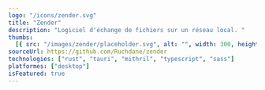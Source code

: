 ```yaml
---
logo: "/icons/zender.svg"
title: "Zender"
description: "Logiciel d'échange de fichiers sur un réseau local. "
thumbs:
  [{ src: "/images/zender/placeholder.svg", alt: "", width: 300, height: 600 }]
sourceUrl: https://github.com/Ruchdane/zender
technologies: ["rust", "tauri", "mithril", "typescript", "sass"]
platformes: ["desktop"]
isFeatured: true
---
```

